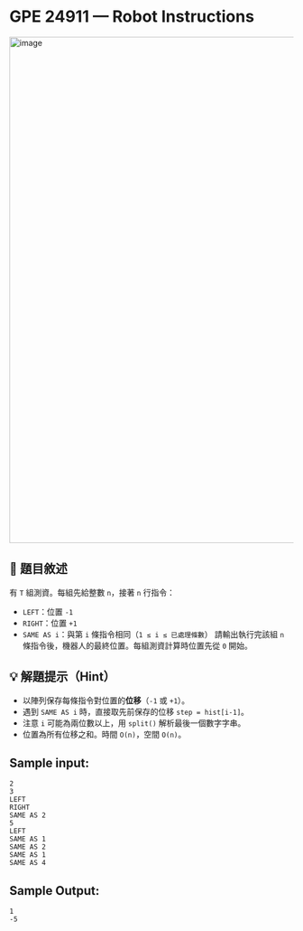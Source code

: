 # GPE 24911 — Robot Instructions
<img width="772" height="896" alt="image" src="https://github.com/user-attachments/assets/4b5d174c-a611-4a04-a957-46ee7742e0d5" />


## 📘 題目敘述

有 `T` 組測資。每組先給整數 `n`，接著 `n` 行指令：

* `LEFT`：位置 `-1`
* `RIGHT`：位置 `+1`
* `SAME AS i`：與第 `i` 條指令相同（`1 ≤ i ≤ 已處理條數`）
  請輸出執行完該組 `n` 條指令後，機器人的最終位置。每組測資計算時位置先從 `0` 開始。

## 💡 解題提示（Hint）

* 以陣列保存每條指令對位置的**位移**（`-1` 或 `+1`）。
* 遇到 `SAME AS i` 時，直接取先前保存的位移 `step = hist[i-1]`。
* 注意 `i` 可能為兩位數以上，用 `split()` 解析最後一個數字字串。
* 位置為所有位移之和。時間 `O(n)`，空間 `O(n)`。

## Sample input:

```
2
3
LEFT
RIGHT
SAME AS 2
5
LEFT
SAME AS 1
SAME AS 2
SAME AS 1
SAME AS 4
```

## Sample Output:

```
1
-5
```
